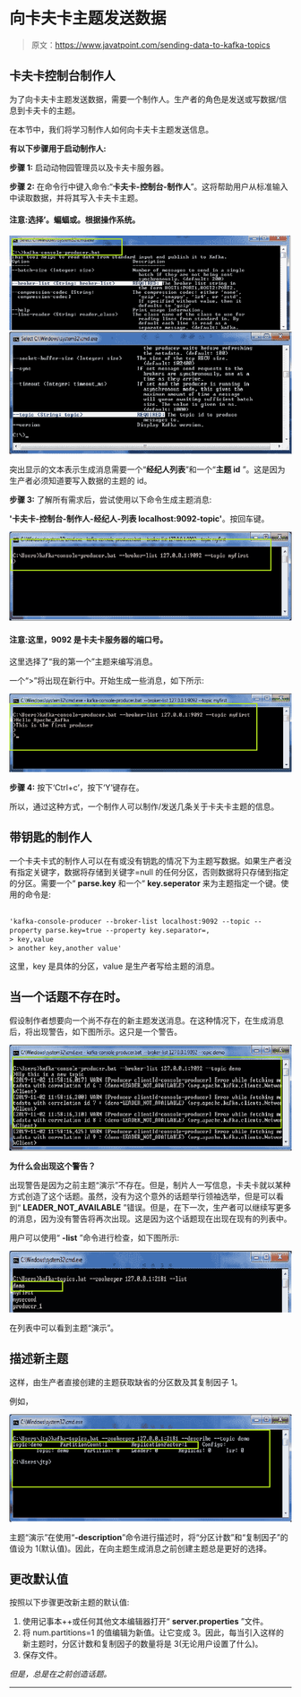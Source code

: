 # 向卡夫卡主题发送数据

> 原文：<https://www.javatpoint.com/sending-data-to-kafka-topics>

## 卡夫卡控制台制作人

为了向卡夫卡主题发送数据，需要一个制作人。生产者的角色是发送或写数据/信息到卡夫卡的主题。

在本节中，我们将学习制作人如何向卡夫卡主题发送信息。

**有以下步骤用于启动制作人:**

**步骤 1:** 启动动物园管理员以及卡夫卡服务器。

**步骤 2:** 在命令行中键入命令:“**卡夫卡-控制台-制作人**”。这将帮助用户从标准输入中读取数据，并将其写入卡夫卡主题。

#### 注意:选择’。蝙蝠或。根据操作系统。

![Sending data to Kafka Topics](img/2eb4b094925e6f5d38218ddeff4d875d.png)
![Sending data to Kafka Topics](img/db2ad542351448c35c14b1d68beda848.png)

突出显示的文本表示生成消息需要一个“**经纪人列表**”和一个“**主题 id** ”。这是因为生产者必须知道要写入数据的主题的 id。

**步骤 3:** 了解所有需求后，尝试使用以下命令生成主题消息:

**'卡夫卡-控制台-制作人-经纪人-列表 localhost:9092-topic<topic _ name>'**。按回车键。

![Sending data to Kafka Topics](img/4235f0a30f2f0085930af185854e8fbb.png)

#### 注意:这里，9092 是卡夫卡服务器的端口号。

这里选择了“我的第一个”主题来编写消息。

一个“>”将出现在新行中。开始生成一些消息，如下所示:

![Sending data to Kafka Topics](img/07142d4bac53327b112905c9e3dc1321.png)

**步骤 4:** 按下‘Ctrl+c’，按下‘Y’键存在。

所以，通过这种方式，一个制作人可以制作/发送几条关于卡夫卡主题的信息。

## 带钥匙的制作人

一个卡夫卡式的制作人可以在有或没有钥匙的情况下为主题写数据。如果生产者没有指定关键字，数据将存储到关键字=null 的任何分区，否则数据将只存储到指定的分区。需要一个“ **parse.key** 和一个“ **key.seperator** 来为主题指定一个键。使用的命令是:

```

'kafka-console-producer --broker-list localhost:9092 --topic --property parse.key=true --property key.separator=,
> key,value
> another key,another value' 
```

这里，key 是具体的分区，value 是生产者写给主题的消息。

## 当一个话题不存在时。

假设制作者想要向一个尚不存在的新主题发送消息。在这种情况下，在生成消息后，将出现警告，如下图所示。这只是一个警告。

![Sending data to Kafka Topics](img/889f3e5090bf19497207b06aaa3fe28d.png)

**为什么会出现这个警告？**

出现警告是因为之前主题“演示”不存在。但是，制片人一写信息，卡夫卡就以某种方式创造了这个话题。虽然，没有为这个意外的话题举行领袖选举，但是可以看到“ **LEADER_NOT_AVAILABLE** ”错误。但是，在下一次，生产者可以继续写更多的消息，因为没有警告将再次出现。这是因为这个话题现在出现在现有的列表中。

用户可以使用“ **-list** ”命令进行检查，如下图所示:

![Sending data to Kafka Topics](img/db9745ade682587229d233819f1bb99b.png)

在列表中可以看到主题“演示”。

## 描述新主题

这样，由生产者直接创建的主题获取缺省的分区数及其复制因子 1。

例如，

![Sending data to Kafka Topics](img/3f02f9484462bdef35c97722dee3a6c2.png)

主题“演示”在使用“**-description**”命令进行描述时，将“分区计数”和“复制因子”的值设为 1(默认值)。因此，在向主题生成消息之前创建主题总是更好的选择。

## 更改默认值

按照以下步骤更改新主题的默认值:

1.  使用记事本++或任何其他文本编辑器打开“ **server.properties** ”文件。
2.  将 num.partitions=1 的值编辑为新值。让它变成 3。因此，每当引入这样的新主题时，分区计数和复制因子的数量将是 3(无论用户设置了什么)。
3.  保存文件。

*但是，总是在之前创造话题。*

* * *